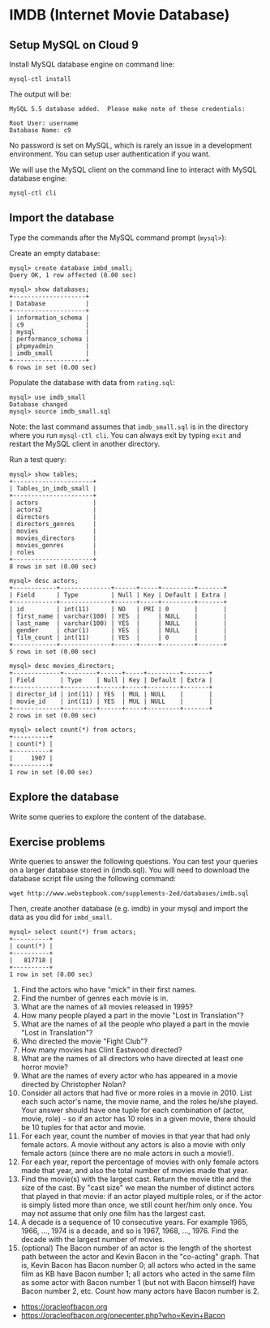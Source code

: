 # IMDB (Internet Movie Database)

## Setup MySQL on Cloud 9
Install MySQL database engine on command line:
```
mysql-ctl install
```
The output will be:
```
MySQL 5.5 database added.  Please make note of these credentials:

Root User: username
Database Name: c9
```
No password is set on MySQL, which is rarely an issue in a development
environment. You can setup user authentication if you want.

We will use the MySQL client on the command line to interact with MySQL database
engine:
```
mysql-ctl cli
```

## Import the database
Type the commands after the MySQL command prompt (`mysql>`):

Create an empty database:
```
mysql> create database imbd_small;
Query OK, 1 row affected (0.00 sec)

mysql> show databases;
+--------------------+
| Database           |
+--------------------+
| information_schema |
| c9                 |
| mysql              |
| performance_schema |
| phpmyadmin         |
| imdb_small         |
+--------------------+
6 rows in set (0.00 sec)
```
Populate the database with data from `rating.sql`:
```
mysql> use imdb_small
Database changed
mysql> source imdb_small.sql
```
Note: the last command assumes that `imdb_small.sql` is in the directory where you
run `mysql-ctl cli`. You can always exit by typing `exit` and restart the MySQL
client in another directory.

Run a test query:
```
mysql> show tables;
+----------------------+
| Tables_in_imdb_small |
+----------------------+
| actors               |
| actors2              |
| directors            |
| directors_genres     |
| movies               |
| movies_directors     |
| movies_genres        |
| roles                |
+----------------------+
8 rows in set (0.00 sec)

mysql> desc actors;
+------------+--------------+------+-----+---------+-------+
| Field      | Type         | Null | Key | Default | Extra |
+------------+--------------+------+-----+---------+-------+
| id         | int(11)      | NO   | PRI | 0       |       |
| first_name | varchar(100) | YES  |     | NULL    |       |
| last_name  | varchar(100) | YES  |     | NULL    |       |
| gender     | char(1)      | YES  |     | NULL    |       |
| film_count | int(11)      | YES  |     | 0       |       |
+------------+--------------+------+-----+---------+-------+
5 rows in set (0.00 sec)

mysql> desc movies_directors;
+-------------+---------+------+-----+---------+-------+
| Field       | Type    | Null | Key | Default | Extra |
+-------------+---------+------+-----+---------+-------+
| director_id | int(11) | YES  | MUL | NULL    |       |
| movie_id    | int(11) | YES  | MUL | NULL    |       |
+-------------+---------+------+-----+---------+-------+
2 rows in set (0.00 sec)

mysql> select count(*) from actors;
+----------+
| count(*) |
+----------+
|     1907 |
+----------+
1 row in set (0.00 sec)
```
## Explore the database
Write some queries to explore the content of the database.

## Exercise problems
Write queries to answer the following questions. You can
test your queries on a larger database stored in (imdb.sql).
You will need to download the database script file using the following command:
```
wget http://www.webstepbook.com/supplements-2ed/databases/imdb.sql
```
Then, create another database (e.g. imdb) in your mysql and import the data as you did for `imbd_small`.
```
mysql> select count(*) from actors;
+----------+
| count(*) |
+----------+
|   817718 |
+----------+
1 row in set (0.00 sec)
```
1. Find the actors who have "mick" in their first names.
1. Find the number of genres each movie is in.
1. What are the names of all movies released in 1995?
1. How many people played a part in the movie "Lost in Translation"?
1. What are the names of all the people who played a part in the movie "Lost in Translation"?
1. Who directed the movie "Fight Club"?
1. How many movies has Clint Eastwood directed?
1. What are the names of all directors who have
  directed at least one horror movie?
1. What are the names of every actor who has appeared
  in a movie directed by Christopher Nolan?
1. Consider all actors that had five or more roles in a movie in 2010. List each such actor's name, the movie name, and the roles he/she played. Your answer should have one tuple for each combination of (actor, movie, role) - so if an actor has 10 roles in a given movie, there should be 10 tuples for that actor and movie.
1. For each year, count the number of movies in that year that had only female actors. A movie without any actors is also a movie with only female actors (since there are no male actors in such a movie!).
1. For each year, report the percentage of movies with only female actors made that year, and also the total number of movies made that year.
1. Find the movie(s) with the largest cast. Return the movie title and the size of the cast. By "cast size" we mean the number of distinct actors that played in that movie: if an actor played multiple roles, or if the actor is simply listed more than once, we still count her/him only once. You may not assume that only one film has the largest cast.
1. A decade is a sequence of 10 consecutive years. For example 1965, 1966, ..., 1974 is a decade, and so is 1967, 1968, ..., 1976. Find the decade with the largest number of movies.
1. (optional) The Bacon number of an actor is the length of the shortest path between the actor and Kevin Bacon in the "co-acting" graph. That is, Kevin Bacon has Bacon number 0; all actors who acted in the same film as KB have Bacon number 1; all actors who acted in the same film as some actor with Bacon number 1 (but not with Bacon himself) have Bacon number 2, etc. Count how many actors have Bacon number is 2.
* https://oracleofbacon.org
* https://oracleofbacon.org/onecenter.php?who=Kevin+Bacon



